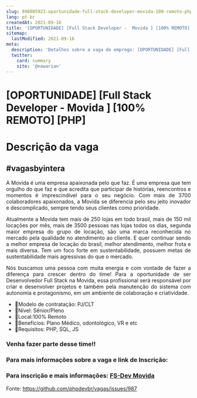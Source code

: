 ```yaml
---
slug: 998085923-oportunidade-full-stack-developer-movida-100-remoto-php
lang: pt-br
createdAt: 2021-09-16
title: '[OPORTUNIDADE] [Full Stack Developer -  Movida ] [100% REMOTO] [PHP] - Vaga de Emprego'
sitemap:
  lastModified: 2021-09-16
meta:
  description: 'Detalhes sobre a vaga de emprego: [OPORTUNIDADE] [Full Stack Developer -  Movida ] [100% REMOTO] [PHP]'
  twitter:
    card: summary
    site: '@nawarian'
---
```


# [OPORTUNIDADE] [Full Stack Developer -  Movida ] [100% REMOTO] [PHP]

# Descrição da vaga

<h2>#vagasbyintera </h2>

<div align="justify">
A Movida é uma empresa apaixonada pelo que faz. É uma empresa que tem orgulho do que faz e que acredita que participar de histórias, reencontros e momentos é imprescindível para o seu negócio. Com mais de 3700 colaboradores apaixonados, a Movida se diferencia pelo seu jeito inovador e descomplicado, sempre tendo seus clientes como prioridade.
 
Atualmente a Movida tem mais de 250 lojas em todo brasil, mais de 150 mil locações por mês, mais de 3500 pessoas nas lojas todos os dias, segunda maior empresa do grupo de locação, são uma marca reconhecida no mercado pela qualidade no atendimento ao cliente. E quer continuar sendo a melhor empresa de locação do brasil, melhor atendimento, melhor frota e mais diversa. Tem um foco forte em sustentabilidade, possuem metas de sustentabilidade mais agressivas do que  o mercado.
 
Nós buscamos uma pessoa com muita energia e com vontade de fazer a diferença para crescer dentro do time! Para a  oportunidade de ser Desenvolvedor Full Stack na Movida, essa profissional será responsável por criar e desenvolver projetos e também pela manutenção do sistema com autonomia e protagonismo, em um ambiente de colaboração e criatividade.
 </div>
 <ul>
<li>📌Modelo de contratação: PJ/CLT</li>
<li>📌Nível: Sênior/Pleno</li>
<li>📌Local:100% Remoto</li>
<li>📌Benefícios:  Plano Médico, odontológico, VR e etc</li>
<li>📌Requisitos: PHP, SQL, JS</li>

 </ul>
 
 
<h3> Venha fazer parte desse time!! </h3>
<h3> Para mais informações sobre a vaga e link de Inscrição: </h3>
<h3> Para inscrição e mais informações: <a href='https://vagas-emb.byintera.com/debstack'>FS-Dev Movida </a> </h3>

Fonte: https://github.com/phpdevbr/vagas/issues/987
